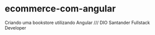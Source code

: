 # ecommerce-com-angular
Criando uma bookstore utilizando Angular /// DIO Santander Fullstack Developer

